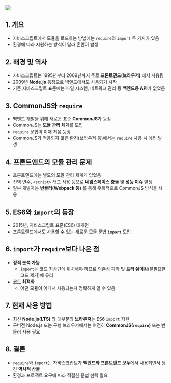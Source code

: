
![](https://i.imgur.com/pNR6hTS.png)

## 1. 개요

- 자바스크립트에서 모듈을 로드하는 방법에는 `require`와 `import` 두 가지가 있음
- 환경에 따라 지원하는 방식이 달라 혼란이 발생

## 2. 배경 및 역사

- 자바스크립트는 1995년부터 2009년까지 주로 **프론트엔드(브라우저)** 에서 사용됨
- 2009년 **Node.js** 등장으로 백엔드에서도 사용되기 시작
- 기존 자바스크립트 표준에는 파일 시스템, 네트워크 관리 등 **백엔드용 API**가 없었음

## 3. CommonJS와 `require`

- 백엔드 개발을 위해 새로운 표준 **CommonJS**가 등장
- CommonJS는 **모듈 관리 체계**를 도입
- `require` 문법이 이때 처음 등장
- CommonJS가 적용되지 않은 환경(브라우저 등)에서는 `require` 사용 시 에러 발생

## 4. 프론트엔드의 모듈 관리 문제

- 프론트엔드에는 별도의 모듈 관리 체계가 없었음
- 전역 변수, `<script>` 태그 사용 등으로 **네임스페이스 충돌** 및 **성능 이슈** 발생
- 일부 개발자는 **번들러(Webpack 등)** 를 통해 우회적으로 CommonJS 방식을 사용

## 5. ES6와 `import`의 등장

- 2015년, 자바스크립트 표준(ES6) 대개편
- 프론트엔드에서도 사용할 수 있는 새로운 모듈 문법 **`import`** 도입

## 6. `import`가 `require`보다 나은 점

- **정적 분석 가능**
    - `import`는 코드 최상단에 위치해야 하므로 의존성 파악 및 **트리 쉐이킹**(불필요한 코드 제거)에 유리
- **코드 최적화**
    - 어떤 모듈이 어디서 사용되는지 명확하게 알 수 있음

## 7. 현재 사용 방법

- 최신 **Node.js(LTS)** 와 대부분의 **브라우저**는 ES6 `import` 지원
- 구버전 Node.js 또는 구형 브라우저에서는 여전히 **CommonJS(`require`)** 또는 번들러 사용 필요

## 8. 결론

- `require`와 `import`는 자바스크립트가 **백엔드와 프론트엔드 모두**에서 사용되면서 생긴 **역사적 산물**
- 환경과 프로젝트 요구에 따라 적절한 문법 선택 필요